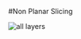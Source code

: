 #Non Planar Slicing

![all layers](https://github.com/user-attachments/assets/915c0d88-418c-471f-b9cf-0dfd3c7f9381)
